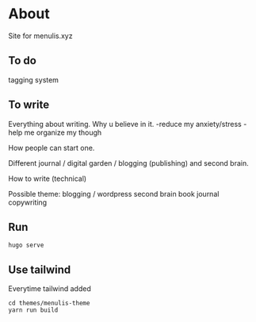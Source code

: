 # About
Site for menulis.xyz

## To do
tagging system

## To write

Everything about writing. 
	Why u believe in it.
		-reduce my anxiety/stress
		-help me organize my though

How people can start one.

Different journal / digital garden / blogging (publishing) and second brain.

How to write (technical)

Possible theme:
    blogging / wordpress
    second brain
    book
    journal
    copywriting

## Run
```
hugo serve
```

## Use tailwind
Everytime tailwind added
```
cd themes/menulis-theme
yarn run build
```
